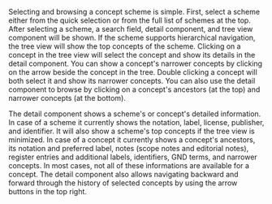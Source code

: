 Selecting and browsing a concept scheme is simple. First, select a scheme either from the quick selection or from the full list of schemes at the top. After selecting a scheme, a search field, detail component, and tree view component will be shown. If the scheme supports hierarchical navigation, the tree view will show the top concepts of the scheme. Clicking on a concept in the tree view will select the concept and show its details in the detail component. You can show a concept's narrower concepts by clicking on the arrow beside the concept in the tree. Double clicking a concept will both select it and show its narrower concepts. You can also use the detail component to browse by clicking on a concept's ancestors (at the top) and narrower concepts (at the bottom).

The detail component shows a scheme's or concept's detailed information. In case of a scheme it currently shows the notation, label, license, publisher, and identifier. It will also show a scheme's top concepts if the tree view is minimized. In case of a concept it currently shows a concept's ancestors, its notation and preferred label, notes (scope notes and editorial notes), register entries and additional labels, identifiers, GND terms, and narrower concepts. In most cases, not all of these informations are available for a concept. The detail component also allows navigating backward and forward through the history of selected concepts by using the arrow buttons in the top right.
